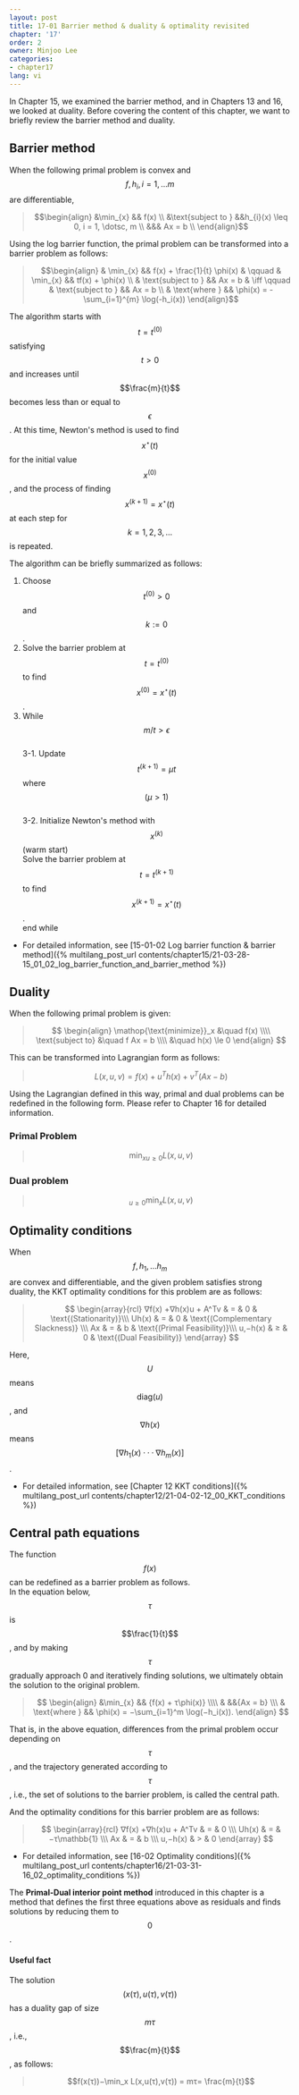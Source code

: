 ```yaml
---
layout: post
title: 17-01 Barrier method & duality & optimality revisited
chapter: '17'
order: 2
owner: Minjoo Lee
categories:
- chapter17
lang: vi
---
```


In Chapter 15, we examined the barrier method, and in Chapters 13 and 16, we looked at duality.
Before covering the content of this chapter, we want to briefly review the barrier method and duality.



## Barrier method
When the following primal problem is convex and $$f, h_i , i = 1, . . . m$$ are differentiable,   
> $$\begin{align}
> &\min_{x} && f(x) \\
> &\text{subject to } &&h_{i}(x) \leq 0, i = 1, \dotsc, m \\
> &&& Ax = b \\
> \end{align}$$

Using the log barrier function, the primal problem can be transformed into a barrier problem as follows:

> $$\begin{align}
> & \min_{x} && f(x) + \frac{1}{t} \phi(x) & \qquad & \min_{x} && tf(x) + \phi(x) \\
> & \text{subject to } && Ax = b & \iff \qquad & \text{subject to } && Ax = b \\
> & \text{where } && \phi(x) = - \sum_{i=1}^{m} \log(-h_i(x))
> \end{align}$$

The algorithm starts with $$t = t^{(0)}$$ satisfying $$t > 0$$ and increases until $$\frac{m}{t}$$ becomes less than or equal to $$\epsilon$$. At this time, Newton's method is used to find $$x^{\star}(t)$$ for the initial value $$x^{(0)}$$, and the process of finding $$x^{(k+1)} = x^{\star}(t)$$ at each step for $$k = 1, 2, 3, . . .$$ is repeated.

The algorithm can be briefly summarized as follows:

1. Choose $$t^{(0)} \gt 0$$ and $$k := 0$$.
2. Solve the barrier problem at $$t = t^{(0)}$$ to find $$x^{(0)} = x^{\star}(t)$$.
3. While $$m/t \gt \epsilon$$ <br>
  3-1. Update $$t^{(k+1)} = µt$$ where $$(µ > 1)$$ <br>
  3-2. Initialize Newton's method with $$x^{(k)}$$ (warm start)<br>
        Solve the barrier problem at $$t = t^{(k+1)}$$ to find $$x^{(k+1)} = x^{\star}(t)$$.<br>
  end while<br>

* For detailed information, see [15-01-02 Log barrier function & barrier method]({% multilang_post_url contents/chapter15/21-03-28-15_01_02_log_barrier_function_and_barrier_method %})


## Duality
When the following primal problem is given: 
>$$
>\begin{align}
>    \mathop{\text{minimize}}_x &\quad f(x) \\\\
>    \text{subject to} &\quad f Ax = b \\\\
>    &\quad h(x) \le 0
>\end{align}
>$$

This can be transformed into Lagrangian form as follows:
>$$
>L(x,u,v) = f(x) + u^Th(x) + v^T(Ax - b)
>$$

Using the Lagrangian defined in this way, primal and dual problems can be redefined in the following form. Please refer to Chapter 16 for detailed information.<br>
### Primal Problem
>$$
>\min_x \mathop{\max_{u,v}}_{u \geq 0} L(x,u,v)
>$$

### Dual problem
>$$
>\mathop{\max_{u,v}}_{u \geq 0} \min_x L(x,u,v)
>$$

## Optimality conditions

When $$f,h_1,...h_m$$ are convex and differentiable, and the given problem satisfies strong duality, the KKT optimality conditions for this problem are as follows:

> $$
> \begin{array}{rcl}
> ∇f(x) +∇h(x)u + A^Tv & = & 0 & \text{(Stationarity)}\\\
>  Uh(x) & = & 0 & \text{(Complementary Slackness)} \\\
> Ax & = & b & \text{(Primal Feasibility)}\\\
> u,−h(x)  & ≥ & 0 & \text{(Dual Feasibility)}
> \end{array}
> $$

Here, $$U$$ means $$\text{diag}(u)$$, and $$∇h(x)$$ means $$ [ ∇h_1(x) ··· ∇h_m(x) ]$$.

* For detailed information, see [Chapter 12 KKT conditions]({% multilang_post_url contents/chapter12/21-04-02-12_00_KKT_conditions %})

## Central path equations
The function $$f(x)$$ can be redefined as a barrier problem as follows.<br>
In the equation below, $$τ$$ is $$\frac{1}{t}$$, and by making $$τ$$ gradually approach 0 and iteratively finding solutions, we ultimately obtain the solution to the original problem.

>$$
>\begin{align}
>&\min_{x} && {f(x) + τ\phi(x)} \\\\
>& &&{Ax = b} \\\
>& \text{where } && \phi(x) = −\sum_{i=1}^m \log(−h_i(x)).
>\end{align}
>$$

That is, in the above equation, differences from the primal problem occur depending on $$τ$$, and the trajectory generated according to $$τ$$, i.e., the set of solutions to the barrier problem, is called the central path.

And the optimality conditions for this barrier problem are as follows:
> $$
> \begin{array}{rcl}
> ∇f(x) +∇h(x)u + A^Tv  & = & 0 \\\
> Uh(x) & = & −τ\mathbb{1} \\\
> Ax & = & b \\\
> u,−h(x)  & > & 0
> \end{array}
> $$
 
* For detailed information, see [16-02 Optimality conditions]({% multilang_post_url contents/chapter16/21-03-31-16_02_optimality_conditions %})

The **Primal-Dual interior point method** introduced in this chapter is a method that defines the first three equations above as residuals and finds solutions by reducing them to $$0$$.

#### Useful fact
The solution $$(x(τ),u(τ),v(τ))$$ has a duality gap of size $$mτ$$, i.e., $$\frac{m}{t}$$, as follows:
> $$f(x(τ))−\min_x L(x,u(τ),v(τ)) = mτ= \frac{m}{t}$$


